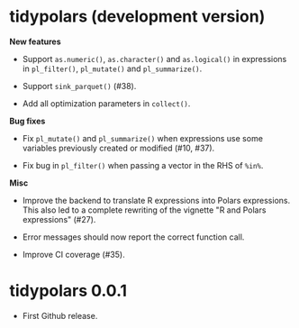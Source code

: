# tidypolars (development version)

**New features**

* Support `as.numeric()`, `as.character()` and `as.logical()` in expressions
  in `pl_filter()`, `pl_mutate()` and `pl_summarize()`.
  
* Support `sink_parquet()` (#38).

* Add all optimization parameters in `collect()`.

**Bug fixes**

* Fix `pl_mutate()` and `pl_summarize()` when expressions use some variables 
  previously created or modified (#10, #37).
  
* Fix bug in `pl_filter()` when passing a vector in the RHS of `%in%`.
  
**Misc**

* Improve the backend to translate R expressions into Polars expressions. This
  also led to a complete rewriting of the vignette "R and Polars expressions" 
  (#27).
  
* Error messages should now report the correct function call.

* Improve CI coverage (#35).



# tidypolars 0.0.1

* First Github release.
